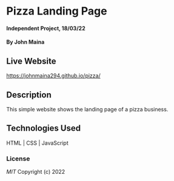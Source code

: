 # Pizza Landing Page
#### Independent Project, 18/03/22
#### By **John Maina**
## Live Website 
https://johnmaina294.github.io/pizza/
## Description
This simple website shows the landing page of a pizza business.
## Technologies Used
HTML | CSS | JavaScript
### License
*MIT*
Copyright (c) 2022 
